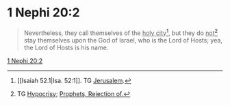 # 1 Nephi 20:2

> Nevertheless, they call themselves of the <u>holy city</u>[^a], but they do <u>not</u>[^b] stay themselves upon the God of Israel, who is the Lord of Hosts; yea, the Lord of Hosts is his name.

[1 Nephi 20:2](https://www.churchofjesuschrist.org/study/scriptures/bofm/1-ne/20?lang=eng&id=p2#p2)


[^a]: [[Isaiah 52.1|Isa. 52:1]]. TG [Jerusalem](https://www.churchofjesuschrist.org/study/scriptures/tg/jerusalem?lang=eng).
[^b]: TG [Hypocrisy](https://www.churchofjesuschrist.org/study/scriptures/tg/hypocrisy?lang=eng); [Prophets, Rejection of.](https://www.churchofjesuschrist.org/study/scriptures/tg/prophets-rejection-of?lang=eng)
